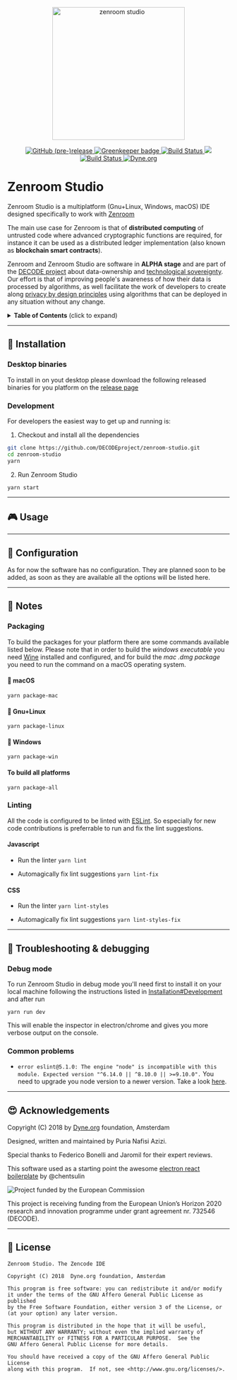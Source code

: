 <p align="center">
	<a href="https://zenroom.dyne.org">
		<img src="https://cdn.rawgit.com/DECODEproject/zenroom/develop/docs/logo/zenroom.svg" width="300" alt="zenroom studio">
	</a>
</p>

<p align="center">
  <a href="https://github.com/DECODEproject/zenroom-studio/releases/latest">
		<img src="https://img.shields.io/github/release/DECODEproject/zenroom-studio/all.svg"
			 alt="GitHub (pre-)release">
	</a>
  <a href="https://greenkeeper.io/">
		<img src="https://badges.greenkeeper.io/DECODEproject/zenroom-studio.svg"
			 alt="Greenkeeper badge">
	</a>
	<a href="https://travis-ci.org/DECODEproject/zenroom-studio">
		<img src="https://travis-ci.org/DECODEproject/zenroom-studio.svg?branch=master"
			 alt="Build Status">
	</a>
  <a href="https://app.fossa.io/projects/git%2Bgithub.com%2FDECODEproject%2Fzenroom-studio?ref=badge_shield" alt="FOSSA Status">
    <img src="https://app.fossa.io/api/projects/git%2Bgithub.com%2FDECODEproject%2Fzenroom-studio.svg?type=shield"/>
  </a>
  <a href="https://ci.appveyor.com/project/puria/zenroom-studio-02nrq">
		<img src="https://ci.appveyor.com/api/projects/status/kpd2m3ow42tns5vi?svg=true"
			 alt="Build Status">
	</a>
  <a href="https://dyne.org">
    <img src="https://img.shields.io/badge/%3C%2F%3E%20with%20%E2%9D%A4%20by-Dyne.org-blue.svg" alt="Dyne.org">
  </a>
</p>


# Zenroom Studio

Zenroom Studio is a multiplatform (Gnu+Linux, Windows, macOS) IDE designed specifically to work with [Zenroom](https://github.com/DECODEproject/zenroom)

The main use case for Zenroom is that of **distributed computing** of untrusted code where advanced cryptographic functions are required, for instance it can be used as a distributed ledger implementation (also known as **blockchain smart contracts**).

Zenroom and Zenroom Studio are software in **ALPHA stage** and are part of the [DECODE project](https://decodeproject.eu) about data-ownership and [technological sovereignty](https://www.youtube.com/watch?v=RvBRbwBm_nQ). Our effort is that of improving people's awareness of how their data is processed by algorithms, as well facilitate the work of developers to create along [privacy by design principles](https://decodeproject.eu/publications/privacy-design-strategies-decode-architecture) using algorithms that can be deployed in any situation without any change.

<details>
 <summary><strong>Table of Contents</strong> (click to expand)</summary>

* [Installation](#floppy_disk-installation)
* [Usage](#video_game-usage)
* [Configuration](#wrench-configuration)
* [Notes](#memo-notes)
* [Troubleshooting & debugging](#bug-troubleshooting--debugging)
* [Acknowledgements](#heart_eyes-acknowledgements)
* [License](#briefcase-license)
</details>

***
## :floppy_disk: Installation

### Desktop binaries

To install in on yout desktop please download the following released binaries for you platform on the [release page](https://github.com/DECODEproject/zenroom-studio/releases/latest)

### Development

For developers the easiest way to get up and running is:

1. Checkout and install all the dependencies

```bash
git clone https://github.com/DECODEproject/zenroom-studio.git
cd zenroom-studio
yarn
```

2. Run Zenroom Studio
```bash
yarn start
```

***
## :video_game: Usage

***
## :wrench: Configuration
As for now the software has no configuration. They are planned soon to be added, as soon as they are available all the options will be listed here.

***
## :memo: Notes

### Packaging
To build the packages for your platform there are some commands available listed below. Please note that in order to build the *windows executable* you need [Wine](https://www.winehq.org/) installed and configured, and for build the *mac .dmg package* you need to run the command on a macOS operating system.

#### :apple: macOS

`yarn package-mac`


#### :penguin: Gnu+Linux

`yarn package-linux`

#### :checkered_flag: Windows

`yarn package-win`

#### To build all platforms

`yarn package-all`


### Linting
All the code is configured to be linted with [ESLint](https://eslint.org/). So especially for new code contributions is preferrable to run and fix the lint suggestions.

#### Javascript
* Run the linter
`yarn lint`

* Automagically fix lint suggestions
`yarn lint-fix`

#### CSS
* Run the linter
`yarn lint-styles`

* Automagically fix lint suggestions
`yarn lint-styles-fix`


***
## :bug: Troubleshooting & debugging

### Debug mode
To run Zenroom Studio in debug mode you'll need first to install it on your local machine following the instructions listed in [Installation#Development](#development)
and after run

`yarn run dev`

This will enable the inspector in electron/chrome and gives you more verbose output on the console.

### Common problems
* `error eslint@5.1.0: The engine "node" is incompatible with this module. Expected version "^6.14.0 || ^8.10.0 || >=9.10.0".` 
You need to upgrade you node version to a newer version. Take a look [here](https://davidwalsh.name/upgrade-nodejs).

***
## :heart_eyes: Acknowledgements

Copyright (C) 2018 by [Dyne.org](https://www.dyne.org) foundation, Amsterdam

Designed, written and maintained by Puria Nafisi Azizi.

Special thanks to Federico Bonelli and Jaromil for their expert reviews.

This software used as a starting point the awesome [electron react boilerplate](https://github.com/chentsulin/electron-react-boilerplate) by @chentsulin

<img src="https://zenroom.dyne.org/img/ec_logo.png" class="pic" alt="Project funded by the European Commission">

This project is receiving funding from the European Union’s Horizon 2020 research and innovation programme under grant agreement nr. 732546 (DECODE).

***
## :briefcase: License

    Zenroom Studio. The Zencode IDE
    
    Copyright (C) 2018  Dyne.org foundation, Amsterdam

    This program is free software: you can redistribute it and/or modify
    it under the terms of the GNU Affero General Public License as published
    by the Free Software Foundation, either version 3 of the License, or
    (at your option) any later version.

    This program is distributed in the hope that it will be useful,
    but WITHOUT ANY WARRANTY; without even the implied warranty of
    MERCHANTABILITY or FITNESS FOR A PARTICULAR PURPOSE.  See the
    GNU Affero General Public License for more details.

    You should have received a copy of the GNU Affero General Public License
    along with this program.  If not, see <http://www.gnu.org/licenses/>.
